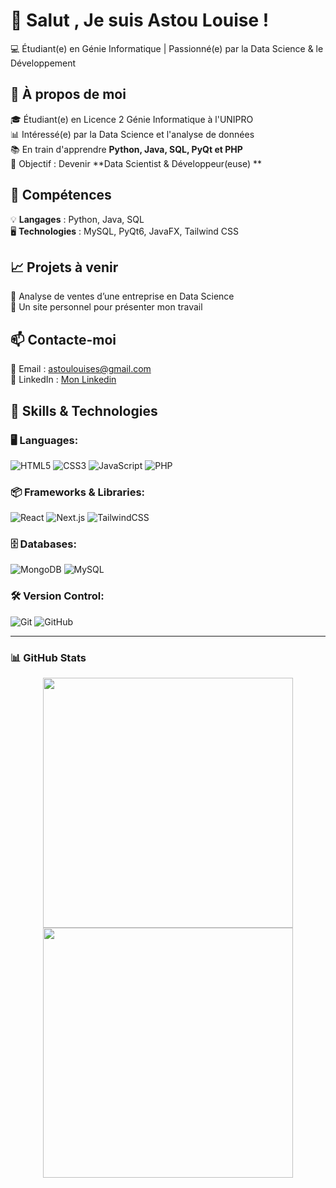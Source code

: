 # 👋 Salut , Je suis Astou Louise !

💻 Étudiant(e) en Génie Informatique | Passionné(e) par la Data Science & le Développement

## 🚀 À propos de moi
🎓 Étudiant(e) en Licence 2 Génie Informatique à l'UNIPRO  
📊 Intéressé(e) par la Data Science et l'analyse de données  
📚 En train d'apprendre **Python, Java, SQL, PyQt et PHP**  
🎯 Objectif : Devenir **Data Scientist & Développeur(euse) **  

## 🔧 Compétences
💡 **Langages** : Python, Java, SQL  
🖥️ **Technologies** : MySQL, PyQt6, JavaFX, Tailwind CSS   

## 📈 Projets à venir
🔹 Analyse de ventes d’une entreprise en Data Science   
🔹 Un site personnel pour présenter mon travail  

## 📫 Contacte-moi
📩 Email : astoulouises@gmail.com  
💼 LinkedIn : [Mon Linkedin](https://www.linkedin.com/in/astou-louise-seck-16720328a)  

## 🚀 **Skills & Technologies**  

### 🖥️ **Languages:**  
![HTML5](https://img.shields.io/badge/HTML5-E34F26?style=for-the-badge&logo=html5&logoColor=white)
![CSS3](https://img.shields.io/badge/CSS3-1572B6?style=for-the-badge&logo=css3&logoColor=white)
![JavaScript](https://img.shields.io/badge/JavaScript-F7DF1E?style=for-the-badge&logo=javascript&logoColor=black)
![PHP](https://img.shields.io/badge/PHP-777BB4?style=for-the-badge&logo=php&logoColor=white)

### 📦 **Frameworks & Libraries:**  
![React](https://img.shields.io/badge/React-20232A?style=for-the-badge&logo=react&logoColor=61DAFB)
![Next.js](https://img.shields.io/badge/Next.js-000000?style=for-the-badge&logo=next.js&logoColor=white)
![TailwindCSS](https://img.shields.io/badge/TailwindCSS-38B2AC?style=for-the-badge&logo=tailwind-css&logoColor=white)

### 🗄️ **Databases:**  
![MongoDB](https://img.shields.io/badge/MongoDB-47A248?style=for-the-badge&logo=mongodb&logoColor=white)
![MySQL](https://img.shields.io/badge/MySQL-4479A1?style=for-the-badge&logo=mysql&logoColor=white)

### 🛠️ **Version Control:**  
![Git](https://img.shields.io/badge/Git-F05032?style=for-the-badge&logo=git&logoColor=white)
![GitHub](https://img.shields.io/badge/GitHub-181717?style=for-the-badge&logo=github&logoColor=white)

---

### 📊 **GitHub Stats**
<p align="center">
  <img src="https://github-readme-stats.vercel.app/api?username=Fils-kris&show_icons=true&theme=dark" width="400"/>
  <img src="https://github-readme-streak-stats.herokuapp.com/?user=Fils-kris&theme=dark" width="400"/>
</p>
